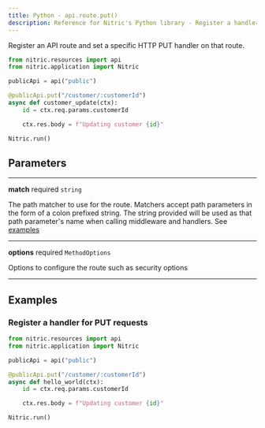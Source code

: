 ```yaml
---
title: Python - api.route.put()
description: Reference for Nitric's Python library - Register a handler for HTTP PUT requests to the route.
---
```


Register an API route and set a specific HTTP PUT handler on that route.

```python
from nitric.resources import api
from nitric.application import Nitric

publicApi = api("public")

@publicApi.put("/customer/:customerId")
async def customer_update(ctx):
    id = ctx.req.params.customerId

    ctx.res.body = f"Updating customer {id}"

Nitric.run()
```

## Parameters

---

**match** required `string`

The path matcher to use for the route. Matchers accept path parameters in the form of a colon prefixed string. The string provided will be used as that path parameter's name when calling middleware and handlers. See [examples](#examples)

---

**options** required `MethodOptions`

Options to configure the route such as security options

---

## Examples

### Register a handler for PUT requests

```python
from nitric.resources import api
from nitric.application import Nitric

publicApi = api("public")

@publicApi.put("/customer/:customerId")
async def hello_world(ctx):
    id = ctx.req.params.customerId

    ctx.res.body = f"Updating customer {id}"

Nitric.run()
```
